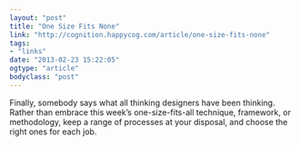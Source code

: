 ```yaml
---
layout: "post"
title: "One Size Fits None"
link: "http://cognition.happycog.com/article/one-size-fits-none"
tags: 
- "links"
date: "2013-02-23 15:22:05"
ogtype: "article"
bodyclass: "post"
---
```


Finally, somebody says what all thinking designers have been thinking. Rather than embrace this week’s one-size-fits-all technique, framework, or methodology, keep a range of processes at your disposal, and choose the right ones for each job.